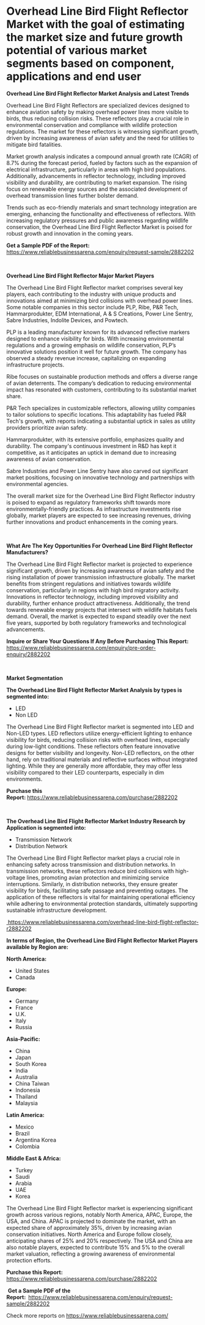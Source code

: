 <p><h1>Overhead Line Bird Flight Reflector Market with the goal of estimating the market size and future growth potential of various market segments based on component, applications and end user</h1></p><p><strong>Overhead Line Bird Flight Reflector Market Analysis and Latest Trends</strong></p>
<p><p>Overhead Line Bird Flight Reflectors are specialized devices designed to enhance aviation safety by making overhead power lines more visible to birds, thus reducing collision risks. These reflectors play a crucial role in environmental conservation and compliance with wildlife protection regulations. The market for these reflectors is witnessing significant growth, driven by increasing awareness of avian safety and the need for utilities to mitigate bird fatalities.</p><p>Market growth analysis indicates a compound annual growth rate (CAGR) of 8.7% during the forecast period, fueled by factors such as the expansion of electrical infrastructure, particularly in areas with high bird populations. Additionally, advancements in reflector technology, including improved visibility and durability, are contributing to market expansion. The rising focus on renewable energy sources and the associated development of overhead transmission lines further bolster demand. </p><p>Trends such as eco-friendly materials and smart technology integration are emerging, enhancing the functionality and effectiveness of reflectors. With increasing regulatory pressures and public awareness regarding wildlife conservation, the Overhead Line Bird Flight Reflector Market is poised for robust growth and innovation in the coming years.</p></p>
<p><strong>Get a Sample PDF of the Report:&nbsp;</strong> <a href="https://www.reliablebusinessarena.com/enquiry/request-sample/2882202?utm_campaign=2185&utm_medium=2&utm_source=Github&utm_content=ia&utm_term=13032025&utm_id=overhead-line-bird-flight-reflector">https://www.reliablebusinessarena.com/enquiry/request-sample/2882202</a></p>
<p>&nbsp;</p>
<p><strong>Overhead Line Bird Flight Reflector Major Market Players</strong></p>
<p><p>The Overhead Line Bird Flight Reflector market comprises several key players, each contributing to the industry with unique products and innovations aimed at minimizing bird collisions with overhead power lines. Some notable companies in this sector include PLP, Ribe, P&R Tech, Hammarprodukter, EDM International, A & S Creations, Power Line Sentry, Sabre Industries, Indolite Devices, and Powtech.</p><p>PLP is a leading manufacturer known for its advanced reflective markers designed to enhance visibility for birds. With increasing environmental regulations and a growing emphasis on wildlife conservation, PLP’s innovative solutions position it well for future growth. The company has observed a steady revenue increase, capitalizing on expanding infrastructure projects.</p><p>Ribe focuses on sustainable production methods and offers a diverse range of avian deterrents. The company’s dedication to reducing environmental impact has resonated with customers, contributing to its substantial market share.</p><p>P&R Tech specializes in customizable reflectors, allowing utility companies to tailor solutions to specific locations. This adaptability has fueled P&R Tech's growth, with reports indicating a substantial uptick in sales as utility providers prioritize avian safety.</p><p>Hammarprodukter, with its extensive portfolio, emphasizes quality and durability. The company's continuous investment in R&D has kept it competitive, as it anticipates an uptick in demand due to increasing awareness of avian conservation.</p><p>Sabre Industries and Power Line Sentry have also carved out significant market positions, focusing on innovative technology and partnerships with environmental agencies.</p><p>The overall market size for the Overhead Line Bird Flight Reflector industry is poised to expand as regulatory frameworks shift towards more environmentally-friendly practices. As infrastructure investments rise globally, market players are expected to see increasing revenues, driving further innovations and product enhancements in the coming years.</p></p>
<p>&nbsp;</p>
<p><strong>What Are The Key Opportunities For Overhead Line Bird Flight Reflector Manufacturers?</strong></p>
<p><p>The Overhead Line Bird Flight Reflector market is projected to experience significant growth, driven by increasing awareness of avian safety and the rising installation of power transmission infrastructure globally. The market benefits from stringent regulations and initiatives towards wildlife conservation, particularly in regions with high bird migratory activity. Innovations in reflector technology, including improved visibility and durability, further enhance product attractiveness. Additionally, the trend towards renewable energy projects that intersect with wildlife habitats fuels demand. Overall, the market is expected to expand steadily over the next five years, supported by both regulatory frameworks and technological advancements.</p></p>
<p><strong>Inquire or Share Your Questions If Any Before Purchasing This Report:</strong> <a href="https://www.reliablebusinessarena.com/enquiry/pre-order-enquiry/2882202?utm_campaign=2185&utm_medium=2&utm_source=Github&utm_content=ia&utm_term=13032025&utm_id=overhead-line-bird-flight-reflector">https://www.reliablebusinessarena.com/enquiry/pre-order-enquiry/2882202</a></p>
<p>&nbsp;</p>
<p><strong>Market Segmentation</strong></p>
<p><strong>The Overhead Line Bird Flight Reflector Market Analysis by types is segmented into:</strong></p>
<p><ul><li>LED</li><li>Non LED</li></ul></p>
<p><p>The Overhead Line Bird Flight Reflector market is segmented into LED and Non-LED types. LED reflectors utilize energy-efficient lighting to enhance visibility for birds, reducing collision risks with overhead lines, especially during low-light conditions. These reflectors often feature innovative designs for better visibility and longevity. Non-LED reflectors, on the other hand, rely on traditional materials and reflective surfaces without integrated lighting. While they are generally more affordable, they may offer less visibility compared to their LED counterparts, especially in dim environments.</p></p>
<p><strong>Purchase this Report:&nbsp;</strong><a href="https://www.reliablebusinessarena.com/purchase/2882202?utm_campaign=2185&utm_medium=2&utm_source=Github&utm_content=ia&utm_term=13032025&utm_id=overhead-line-bird-flight-reflector">https://www.reliablebusinessarena.com/purchase/2882202</a></p>
<p>&nbsp;</p>
<p><strong>The Overhead Line Bird Flight Reflector Market Industry Research by Application is segmented into:</strong></p>
<p><ul><li>Transmission Network</li><li>Distribution Network</li></ul></p>
<p><p>The Overhead Line Bird Flight Reflector market plays a crucial role in enhancing safety across transmission and distribution networks. In transmission networks, these reflectors reduce bird collisions with high-voltage lines, promoting avian protection and minimizing service interruptions. Similarly, in distribution networks, they ensure greater visibility for birds, facilitating safe passage and preventing outages. The application of these reflectors is vital for maintaining operational efficiency while adhering to environmental protection standards, ultimately supporting sustainable infrastructure development.</p></p>
<p><a href="https://www.reliablebusinessarena.com/overhead-line-bird-flight-reflector-r2882202?utm_campaign=2185&utm_medium=2&utm_source=Github&utm_content=ia&utm_term=13032025&utm_id=overhead-line-bird-flight-reflector">&nbsp;https://www.reliablebusinessarena.com/overhead-line-bird-flight-reflector-r2882202</a></p>
<p><strong>In terms of Region, the Overhead Line Bird Flight Reflector Market Players available by Region are:</strong></p>
<p>
    <p> <strong> North America: </strong>
        <ul>
            <li>United States</li>
            <li>Canada</li>
        </ul>
        </p> 
    <p> <strong> Europe: </strong>
        <ul>
            <li>Germany</li>
            <li>France</li>
            <li>U.K.</li>
            <li>Italy</li>
            <li>Russia</li>
        </ul>
        </p> 
    <p> <strong> Asia-Pacific: </strong>
        <ul>
            <li>China</li>
            <li>Japan</li>
            <li>South Korea</li>
            <li>India</li>
            <li>Australia</li>
            <li>China Taiwan</li>
            <li>Indonesia</li>
            <li>Thailand</li>
            <li>Malaysia</li>
        </ul>
        </p> 
    <p> <strong> Latin America: </strong>
        <ul>
            <li>Mexico</li>
            <li>Brazil</li>
            <li>Argentina Korea</li>
            <li>Colombia</li>
        </ul>
        </p> 
    <p> <strong> Middle East & Africa: </strong>
        <ul>
            <li>Turkey</li>
            <li>Saudi</li>
            <li>Arabia</li>
            <li>UAE</li>
            <li>Korea</li>
        </ul>
    </p>
    </p>
<p><p>The Overhead Line Bird Flight Reflector market is experiencing significant growth across various regions, notably North America, APAC, Europe, the USA, and China. APAC is projected to dominate the market, with an expected share of approximately 35%, driven by increasing avian conservation initiatives. North America and Europe follow closely, anticipating shares of 25% and 20% respectively. The USA and China are also notable players, expected to contribute 15% and 5% to the overall market valuation, reflecting a growing awareness of environmental protection efforts.</p></p>
<p><strong>Purchase this Report: </strong><a href="https://www.reliablebusinessarena.com/purchase/2882202?utm_campaign=2185&utm_medium=2&utm_source=Github&utm_content=ia&utm_term=13032025&utm_id=overhead-line-bird-flight-reflector">https://www.reliablebusinessarena.com/purchase/2882202</a></p>
<p>&nbsp;<strong>Get a Sample PDF of the Report:&nbsp;&nbsp;</strong><a href="https://www.reliablebusinessarena.com/enquiry/request-sample/2882202?utm_campaign=2185&utm_medium=2&utm_source=Github&utm_content=ia&utm_term=13032025&utm_id=overhead-line-bird-flight-reflector">https://www.reliablebusinessarena.com/enquiry/request-sample/2882202</a></p>
<p><strong></strong></p>
<p>Check more reports on <a href="https://www.reliablebusinessarena.com/?utm_campaign=2185&utm_medium=2&utm_source=Github&utm_content=ia&utm_term=13032025&utm_id=overhead-line-bird-flight-reflector">https://www.reliablebusinessarena.com/</a></p>